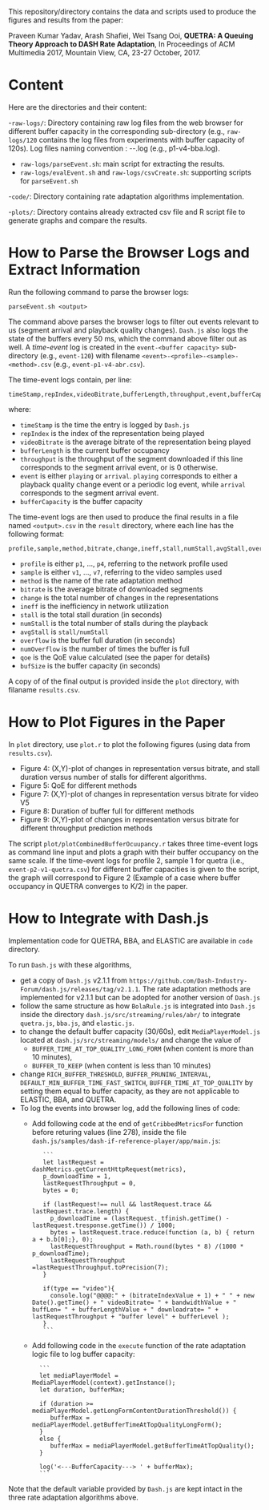 This repository/directory contains the data and scripts used to produce the figures and results from the paper:

Praveen Kumar Yadav, Arash Shafiei, Wei Tsang Ooi, **QUETRA: A Queuing Theory Approach to DASH Rate Adaptation**, In Proceedings of ACM Multimedia 2017, Mountain View, CA, 23-27 October, 2017.

# Content

Here are the directories and their content:

-`raw-logs/`: Directory containing raw log files from the web browser for different buffer capacity in the corresponding sub-directory (e.g., `raw-logs/120` contains the log files from experiments with buffer capacity of 120s). Log files naming convention : <network profile>-<sample>-<algorithm>.log (e.g., p1-v4-bba.log).
  - `raw-logs/parseEvent.sh`: main script for extracting the results.  
  - `raw-logs/evalEvent.sh` and `raw-logs/csvCreate.sh`: supporting scripts for `parseEvent.sh`

-`code/`: Directory containing rate adaptation algorithms implementation.

-`plots/`: Directory contains already extracted csv file and R script file to generate graphs and compare the results.



# How to Parse the Browser Logs and Extract Information

Run the following command to parse  the browser logs:

    parseEvent.sh <output>

The command above parses the browser logs to filter out events relevant to us (segment arrival and playback quality changes).  `Dash.js` also logs the state of the buffers every 50 ms, which the command above filter out as well.  A _time-event_ log is created in the `event-<buffer capacity>` sub-directory (e.g., `event-120`) with filename `<event>-<profile>-<sample>-<method>.csv` (e.g., `event-p1-v4-abr.csv`).

The time-event logs contain, per line:

    timeStamp,repIndex,videoBitrate,bufferLength,throughput,event,bufferCapacity

where:

- `timeStamp` is the time the entry is logged by `Dash.js`
- `repIndex` is the index of the representation being played
- `videoBitrate` is the average bitrate of the representation being played
- `bufferLength` is the current buffer occupancy
- `throughput` is the throughput of the segment downloaded if this line corresponds to the segment arrival event, or is 0 otherwise.
- `event` is either `playing` or `arrival`.  `playing` corresponds to either a playback quality change event or a periodic log event, while `arrival` corresponds to the segment arrival event.
- `bufferCapacity` is the buffer capacity

The time-event logs are then used to produce the final results in a file named `<output>.csv` in the `result` directory, where each line has the following format:

    profile,sample,method,bitrate,change,ineff,stall,numStall,avgStall,overflow,numOverflow,qoe,bufSize

- `profile` is either `p1`, ..., `p4`, referring to the network profile used
- `sample` is either `v1`, ..., `v7`, referring to the video samples used
- `method` is the name of the rate adaptation method
- `bitrate` is the average bitrate of downloaded segments
- `change` is the total number of changes in the representations
- `ineff` is the inefficiency in network utilization
- `stall` is the total stall duration (in seconds)
- `numStall` is the total number of stalls during the playback
- `avgStall` is `stall/numStall`
- `overflow` is the buffer full duration (in seconds)
- `numOverflow` is the number of times the buffer is full
- `qoe` is the QoE value calculated (see the paper for details)
- `bufSize` is the buffer capacity (in seconds)

A copy of of the final output is provided inside the `plot` directory, with filaname `results.csv`.

# How to Plot Figures in the Paper

In `plot` directory, use `plot.r` to plot the following figures (using data from `results.csv`).

- Figure 4: (X,Y)-plot of changes in representation versus bitrate, and stall duration versus number of stalls for different algorithms.
- Figure 5: QoE for different methods
- Figure 7: (X,Y)-plot of changes in representation versus bitrate for video V5
- Figure 8: Duration of buffer full for different methods
- Figure 9: (X,Y)-plot of changes in representation versus bitrate for different throughput prediction methods

The script `plot/plotCombinedBufferOcuupancy.r` takes three time-event logs as command line input and plots a graph with their buffer occupancy on the same scale. If the time-event logs for profile 2, sample 1 for quetra (i.e., `event-p2-v1-quetra.csv`) for different buffer capacities is given to the script, the graph will correspond to Figure 2 (Example of a case where buffer occupancy in QUETRA converges to K/2) in the paper.


# How to Integrate with Dash.js

Implementation code for QUETRA, BBA, and ELASTIC are available in `code` directory.  

To run `Dash.js` with these algorithms,
- get a copy of `Dash.js` v2.1.1 from `https://github.com/Dash-Industry-Forum/dash.js/releases/tag/v2.1.1`.
The rate adaptation methods are implemented for v2.1.1 but can be adopted for another version of `Dash.js`  
- follow the same structure as how `BolaRule.js` is integrated into `Dash.js` inside the directory `dash.js/src/streaming/rules/abr/` to integrate `quetra.js`, `bba.js`, and `elastic.js`.
- to change the default buffer capacity (30/60s), edit `MediaPlayerModel.js` located at `dash.js/src/streaming/models/` and change the value of
    - `BUFFER_TIME_AT_TOP_QUALITY_LONG_FORM` (when content is more than 10 minutes),
    - `BUFFER_TO_KEEP` (when content is less than 10 minutes)
- change `RICH_BUFFER_THRESHOLD`, `BUFFER_PRUNING_INTERVAL`, `DEFAULT_MIN_BUFFER_TIME_FAST_SWITCH`, `BUFFER_TIME_AT_TOP_QUALITY` by setting them equal to buffer capacity, as they are not applicable to ELASTIC, BBA, and QUETRA.
- To log the events into browser log, add the following lines of code:
  - Add following code at the end of `getCribbedMetricsFor` function before returing values (line 278), inside the file `dash.js/samples/dash-if-reference-player/app/main.js`:
  
           ```
           let lastRequest = dashMetrics.getCurrentHttpRequest(metrics),
           p_downloadTime = 1,
           lastRequestThroughput = 0,
           bytes = 0;
           
           if (lastRequest!== null && lastRequest.trace && lastRequest.trace.length) {
             p_downloadTime = (lastRequest._tfinish.getTime() - lastRequest.tresponse.getTime()) / 1000;
             bytes = lastRequest.trace.reduce(function (a, b) { return a + b.b[0];}, 0);
             lastRequestThroughput = Math.round(bytes * 8) /(1000 * p_downloadTime);
             lastRequestThroughput =lastRequestThroughput.toPrecision(7);            
           }

           if(type == "video"){
             console.log("@@@@:" + (bitrateIndexValue + 1) + " " + new Date().getTime() + " videoBitrate= " + bandwidthValue + " buffLen= " + bufferLengthValue + " downloadrate= " + lastRequestThroughput + "buffer level" + bufferLevel );
           }
           ```
            
            
   - Add following code in the `execute` function of the rate adaptation logic file to log buffer capacity:
   
           ```
           let mediaPlayerModel = MediaPlayerModel(context).getInstance();
           let duration, bufferMax;
           
           if (duration >= mediaPlayerModel.getLongFormContentDurationThreshold()) {
              bufferMax = mediaPlayerModel.getBufferTimeAtTopQualityLongForm();
           }
           else {
              bufferMax = mediaPlayerModel.getBufferTimeAtTopQuality();
           }
            
           log('<---BufferCapacity---> ' + bufferMax);
           ```


Note that the default variable provided by `Dash.js` are kept intact in the three rate adaptation algorithms above.

